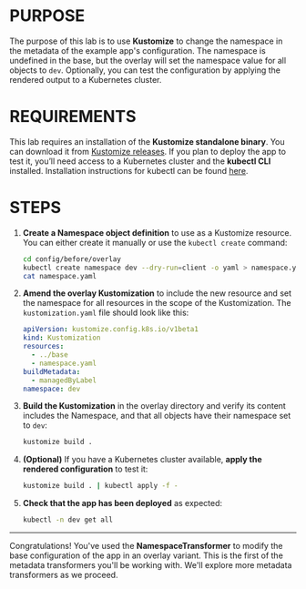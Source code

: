 # PURPOSE

The purpose of this lab is to use **Kustomize** to change the namespace in the metadata of the example app's configuration. The namespace is undefined in the base, but the overlay will set the namespace value for all objects to `dev`. Optionally, you can test the configuration by applying the rendered output to a Kubernetes cluster.

# REQUIREMENTS

This lab requires an installation of the **Kustomize standalone binary**. You can download it from [Kustomize releases](https://github.com/kubernetes-sigs/kustomize/releases). If you plan to deploy the app to test it, you’ll need access to a Kubernetes cluster and the **kubectl CLI** installed. Installation instructions for kubectl can be found [here](https://kubectl.docs.kubernetes.io/installation/kubectl/).

# STEPS

1. **Create a Namespace object definition** to use as a Kustomize resource. You can either create it manually or use the `kubectl create` command:

    ```bash
    cd config/before/overlay
    kubectl create namespace dev --dry-run=client -o yaml > namespace.yaml
    cat namespace.yaml
    ```

2. **Amend the overlay Kustomization** to include the new resource and set the namespace for all resources in the scope of the Kustomization. The `kustomization.yaml` file should look like this:

    ```yaml
    apiVersion: kustomize.config.k8s.io/v1beta1
    kind: Kustomization
    resources:
      - ../base
      - namespace.yaml
    buildMetadata:
      - managedByLabel
    namespace: dev
    ```

3. **Build the Kustomization** in the overlay directory and verify its content includes the Namespace, and that all objects have their namespace set to `dev`:

    ```bash
    kustomize build .
    ```

4. **(Optional)** If you have a Kubernetes cluster available, **apply the rendered configuration** to test it:

    ```bash
    kustomize build . | kubectl apply -f -
    ```

5. **Check that the app has been deployed** as expected:

    ```bash
    kubectl -n dev get all
    ```

---

Congratulations! You've used the **NamespaceTransformer** to modify the base configuration of the app in an overlay variant. This is the first of the metadata transformers you'll be working with. We'll explore more metadata transformers as we proceed.
